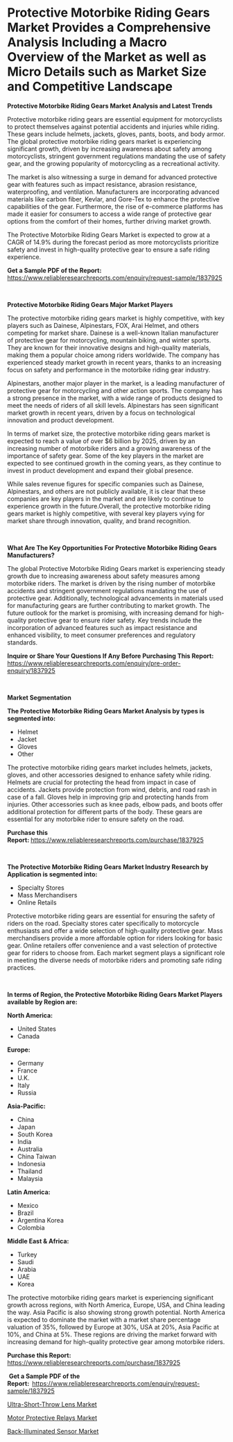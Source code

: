 <p><h1>Protective Motorbike Riding Gears Market Provides a Comprehensive Analysis Including a Macro Overview of the Market as well as Micro Details such as Market Size and Competitive Landscape</h1></p><p><strong>Protective Motorbike Riding Gears Market Analysis and Latest Trends</strong></p>
<p><p>Protective motorbike riding gears are essential equipment for motorcyclists to protect themselves against potential accidents and injuries while riding. These gears include helmets, jackets, gloves, pants, boots, and body armor. The global protective motorbike riding gears market is experiencing significant growth, driven by increasing awareness about safety among motorcyclists, stringent government regulations mandating the use of safety gear, and the growing popularity of motorcycling as a recreational activity.</p><p>The market is also witnessing a surge in demand for advanced protective gear with features such as impact resistance, abrasion resistance, waterproofing, and ventilation. Manufacturers are incorporating advanced materials like carbon fiber, Kevlar, and Gore-Tex to enhance the protective capabilities of the gear. Furthermore, the rise of e-commerce platforms has made it easier for consumers to access a wide range of protective gear options from the comfort of their homes, further driving market growth.</p><p>The Protective Motorbike Riding Gears Market is expected to grow at a CAGR of 14.9% during the forecast period as more motorcyclists prioritize safety and invest in high-quality protective gear to ensure a safe riding experience.</p></p>
<p><strong>Get a Sample PDF of the Report:&nbsp;</strong> <a href="https://www.reliableresearchreports.com/enquiry/request-sample/1837925">https://www.reliableresearchreports.com/enquiry/request-sample/1837925</a></p>
<p>&nbsp;</p>
<p><strong>Protective Motorbike Riding Gears Major Market Players</strong></p>
<p><p>The protective motorbike riding gears market is highly competitive, with key players such as Dainese, Alpinestars, FOX, Arai Helmet, and others competing for market share. Dainese is a well-known Italian manufacturer of protective gear for motorcycling, mountain biking, and winter sports. They are known for their innovative designs and high-quality materials, making them a popular choice among riders worldwide. The company has experienced steady market growth in recent years, thanks to an increasing focus on safety and performance in the motorbike riding gear industry.</p><p>Alpinestars, another major player in the market, is a leading manufacturer of protective gear for motorcycling and other action sports. The company has a strong presence in the market, with a wide range of products designed to meet the needs of riders of all skill levels. Alpinestars has seen significant market growth in recent years, driven by a focus on technological innovation and product development.</p><p>In terms of market size, the protective motorbike riding gears market is expected to reach a value of over $6 billion by 2025, driven by an increasing number of motorbike riders and a growing awareness of the importance of safety gear. Some of the key players in the market are expected to see continued growth in the coming years, as they continue to invest in product development and expand their global presence.</p><p>While sales revenue figures for specific companies such as Dainese, Alpinestars, and others are not publicly available, it is clear that these companies are key players in the market and are likely to continue to experience growth in the future.Overall, the protective motorbike riding gears market is highly competitive, with several key players vying for market share through innovation, quality, and brand recognition.</p></p>
<p>&nbsp;</p>
<p><strong>What Are The Key Opportunities For Protective Motorbike Riding Gears Manufacturers?</strong></p>
<p><p>The global Protective Motorbike Riding Gears market is experiencing steady growth due to increasing awareness about safety measures among motorbike riders. The market is driven by the rising number of motorbike accidents and stringent government regulations mandating the use of protective gear. Additionally, technological advancements in materials used for manufacturing gears are further contributing to market growth. The future outlook for the market is promising, with increasing demand for high-quality protective gear to ensure rider safety. Key trends include the incorporation of advanced features such as impact resistance and enhanced visibility, to meet consumer preferences and regulatory standards.</p></p>
<p><strong>Inquire or Share Your Questions If Any Before Purchasing This Report:</strong> <a href="https://www.reliableresearchreports.com/enquiry/pre-order-enquiry/1837925">https://www.reliableresearchreports.com/enquiry/pre-order-enquiry/1837925</a></p>
<p>&nbsp;</p>
<p><strong>Market Segmentation</strong></p>
<p><strong>The Protective Motorbike Riding Gears Market Analysis by types is segmented into:</strong></p>
<p><ul><li>Helmet</li><li>Jacket</li><li>Gloves</li><li>Other</li></ul></p>
<p><p>The protective motorbike riding gears market includes helmets, jackets, gloves, and other accessories designed to enhance safety while riding. Helmets are crucial for protecting the head from impact in case of accidents. Jackets provide protection from wind, debris, and road rash in case of a fall. Gloves help in improving grip and protecting hands from injuries. Other accessories such as knee pads, elbow pads, and boots offer additional protection for different parts of the body. These gears are essential for any motorbike rider to ensure safety on the road.</p></p>
<p><strong>Purchase this Report:&nbsp;</strong><a href="https://www.reliableresearchreports.com/purchase/1837925">https://www.reliableresearchreports.com/purchase/1837925</a></p>
<p>&nbsp;</p>
<p><strong>The Protective Motorbike Riding Gears Market Industry Research by Application is segmented into:</strong></p>
<p><ul><li>Specialty Stores</li><li>Mass Merchandisers</li><li>Online Retails</li></ul></p>
<p><p>Protective motorbike riding gears are essential for ensuring the safety of riders on the road. Specialty stores cater specifically to motorcycle enthusiasts and offer a wide selection of high-quality protective gear. Mass merchandisers provide a more affordable option for riders looking for basic gear. Online retailers offer convenience and a vast selection of protective gear for riders to choose from. Each market segment plays a significant role in meeting the diverse needs of motorbike riders and promoting safe riding practices.</p></p>
<p>&nbsp;</p>
<p><strong>In terms of Region, the Protective Motorbike Riding Gears Market Players available by Region are:</strong></p>
<p>
    <p> <strong> North America: </strong>
        <ul>
            <li>United States</li>
            <li>Canada</li>
        </ul>
        </p> 
    <p> <strong> Europe: </strong>
        <ul>
            <li>Germany</li>
            <li>France</li>
            <li>U.K.</li>
            <li>Italy</li>
            <li>Russia</li>
        </ul>
        </p> 
    <p> <strong> Asia-Pacific: </strong>
        <ul>
            <li>China</li>
            <li>Japan</li>
            <li>South Korea</li>
            <li>India</li>
            <li>Australia</li>
            <li>China Taiwan</li>
            <li>Indonesia</li>
            <li>Thailand</li>
            <li>Malaysia</li>
        </ul>
        </p> 
    <p> <strong> Latin America: </strong>
        <ul>
            <li>Mexico</li>
            <li>Brazil</li>
            <li>Argentina Korea</li>
            <li>Colombia</li>
        </ul>
        </p> 
    <p> <strong> Middle East & Africa: </strong>
        <ul>
            <li>Turkey</li>
            <li>Saudi</li>
            <li>Arabia</li>
            <li>UAE</li>
            <li>Korea</li>
        </ul>
    </p>
    </p>
<p><p>The protective motorbike riding gears market is experiencing significant growth across regions, with North America, Europe, USA, and China leading the way. Asia Pacific is also showing strong growth potential. North America is expected to dominate the market with a market share percentage valuation of 35%, followed by Europe at 30%, USA at 20%, Asia Pacific at 10%, and China at 5%. These regions are driving the market forward with increasing demand for high-quality protective gear among motorbike riders.</p></p>
<p><strong>Purchase this Report: </strong><a href="https://www.reliableresearchreports.com/purchase/1837925">https://www.reliableresearchreports.com/purchase/1837925</a></p>
<p>&nbsp;<strong>Get a Sample PDF of the Report:&nbsp;&nbsp;</strong><a href="https://www.reliableresearchreports.com/enquiry/request-sample/1837925">https://www.reliableresearchreports.com/enquiry/request-sample/1837925</a></p>
<p><strong></strong></p>
<p><p><a href="https://view.publitas.com/reportprime-1/global-ultra-short-throw-lens-market-size-and-market-trends-insights-and-projections-from-2023-to-2030/">Ultra-Short-Throw Lens Market</a></p><p><a href="https://view.publitas.com/reportprime-1/motor-protective-relays-market-share-market-new-trends-analysis-report-by-type-by-application-by-end-use-by-region-and-segment-forecasts-2023-2030/">Motor Protective Relays Market</a></p><p><a href="https://view.publitas.com/reportprime-1/back-illuminated-sensor-market-size-evaluating-its-market-trends-growth-and-projections-2023-2030/">Back-Illuminated Sensor Market</a></p></p>